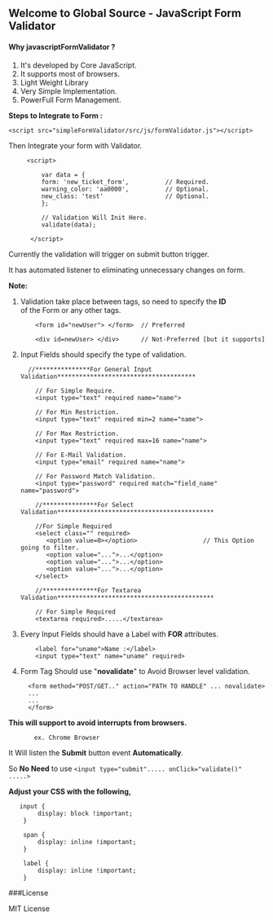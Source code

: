 ## Welcome to Global Source - JavaScript Form Validator


#### Why javascriptFormValidator ?

1. It's developed by Core JavaScript. 
2. It supports most of browsers.
3. Light Weight Library
4. Very Simple Implementation.
5. PowerFull Form Management. 

**Steps to Integrate to Form :**

``<script src="simpleFormValidator/src/js/formValidator.js"></script>``

Then Integrate your form with Validator.

         <script>
             
             var data = {
             form: 'new_ticket_form',          // Required.
             warning_color: 'aa0000',          // Optional.
             new_class: 'test'                 // Optional.
             };

             // Validation Will Init Here.
             validate(data);
             
          </script>
          
          
Currently the validation will trigger on submit button trigger.

It has automated listener to eliminating unnecessary changes on form.

**Note:**

1. Validation take place between tags, so need to specify the **ID**  
   of the Form or any other tags.
   
           <form id="newUser"> </form>  // Preferred
           
           <div id=newUser> </div>      // Not-Preferred [but it supports]
           
2. Input Fields should specify the type of validation.
 
         //***************For General Input Validation**************************************

           // For Simple Require.
           <input type="text" required name="name">
           
           // For Min Restriction.
           <input type="text" required min=2 name="name">
           
           // For Max Restriction.
           <input type="text" required max=16 name="name">
           
           // For E-Mail Validation.
           <input type="email" required name="name">           
           
           // For Password Match Validation.
           <input type="password" required match="field_name" name="password">
           
           //***************For Select Validation*******************************************
           
           //For Simple Required
           <select class="" required>
              <option value=0></option>                  // This Option going to filter.
              <option value="...">...</option>
              <option value="...">...</option>
              <option value="...">...</option>
           </select>
           
           //***************For Textarea Validation*******************************************
           
           // For Simple Required
           <textarea required>.....</textarea>
           
           
3. Every Input Fields should have a Label with **FOR** attributes.

           <label for="uname">Name :</label>
           <input type="text" name="uname" required>
           
4. Form Tag Should use "**novalidate**" to Avoid Browser level validation.

         <form method="POST/GET.." action="PATH TO HANDLE" ... novalidate> 
         ...
         ...
         </form>
         
 **This will support to avoid interrupts from browsers.**
       
           ex. Chrome Browser      
           
It Will listen the **Submit** button event **Automatically**.

So **No Need** to use ``<input type="submit"..... onClick="validate()" .....>``

**Adjust your CSS with the following,**

       input {
            display: block !important;
        }

        span {
            display: inline !important;
        }

        label {
            display: inline !important;
        }

###License

MIT License

           
   
